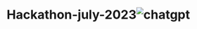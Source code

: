 # Hackathon-july-2023![chatgpt](https://github.com/imdj6/Hackathon-july-2023/assets/81770608/cc8a010b-eaed-4794-9360-f25a0f3e6d9d)
